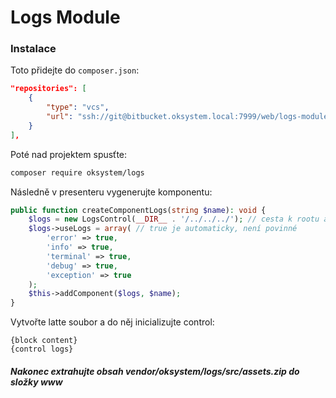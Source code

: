 # Logs Module

### Instalace

Toto přidejte do `composer.json`:
```json
"repositories": [
	{
		"type": "vcs",
		"url": "ssh://git@bitbucket.oksystem.local:7999/web/logs-module.git"
	}
],
```

Poté nad projektem spusťte:
```bash
composer require oksystem/logs 
```

Následně v presenteru vygenerujte komponentu:

```php
public function createComponentLogs(string $name): void {
	$logs = new LogsControl(__DIR__ . '/../../../'); // cesta k rootu aplikace 
	$logs->useLogs = array( // true je automaticky, není povinné
		'error' => true,
		'info' => true,
		'terminal' => true,
		'debug' => true,
		'exception' => true
	);
	$this->addComponent($logs, $name);
}
```

Vytvořte latte soubor a do něj inicializujte control:

```latte
{block content}
{control logs}
```

##### Nakonec extrahujte obsah vendor/oksystem/logs/src/assets.zip do složky www
